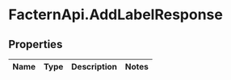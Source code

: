 # FacternApi.AddLabelResponse

## Properties
Name | Type | Description | Notes
------------ | ------------- | ------------- | -------------


